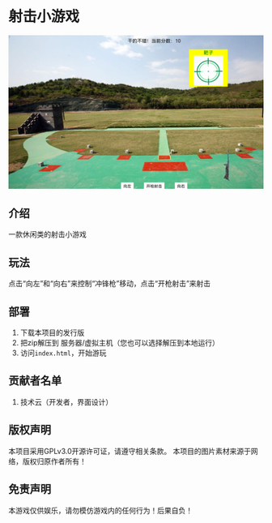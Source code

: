 # 射击小游戏

![预览图](image/help.png)

## 介绍

一款休闲类的射击小游戏

## 玩法

点击“向左”和“向右”来控制“冲锋枪”移动，点击“开枪射击”来射击

## 部署

1. 下载本项目的发行版
2. 把zip解压到 服务器/虚拟主机（您也可以选择解压到本地运行）
3. 访问`index.html`，开始游玩

## 贡献者名单

1. 技术云（开发者，界面设计）

## 版权声明

本项目采用GPLv3.0开源许可证，请遵守相关条款。
本项目的图片素材来源于网络，版权归原作者所有！

## 免责声明

本游戏仅供娱乐，请勿模仿游戏内的任何行为！后果自负！